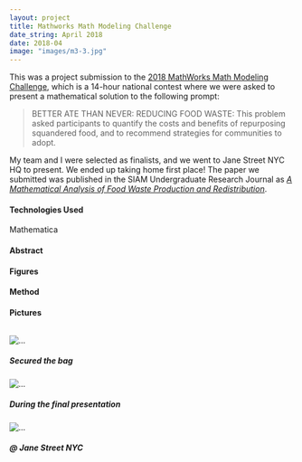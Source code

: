 ```yaml
---
layout: project
title: Mathworks Math Modeling Challenge
date_string: April 2018
date: 2018-04
image: "images/m3-3.jpg"
---
```


<div class="message">
This was a project submission to the <a href="https://m3challenge.siam.org/archives/2018">2018 MathWorks Math Modeling Challenge</a>, which is a 14-hour national contest where we were asked to present a mathematical
solution to the following prompt:

<blockquote>
BETTER ATE THAN NEVER: REDUCING FOOD WASTE:
This problem asked participants to quantify the costs and benefits of repurposing squandered food, and to recommend strategies for communities to adopt.
</blockquote>

My team and I were selected as finalists, and we went to Jane Street NYC HQ to present. We ended
up taking home first place! The paper we submitted was published in the SIAM Undergraduate Research
Journal as <a href="https://www.siam.org/Portals/0/Publications/SIURO/Volume%2011/M3PDF2018.pdf?ver=2018-09-20-160914-513"><i>A Mathematical Analysis of Food Waste Production and Redistribution</i></a>.
</div>

#### Technologies Used
Mathematica

#### Abstract



#### Figures

<!-- <div class="container" style="margin: 2rem 0;">
  <div class="row">
    <div class="col-sm-6">
    <div class="card">
        <img src="{{site.baseurl}}/projects/images/siemens2016-lookalike.png" class="card-img-top" alt="...">
        <div class="card-body">
        <h5 class="card-title">
        Oil Spill (left) vs. Lookalike Ocean Film (right)
        </h5>
        <p class="card-text">
        It's hard for the human eye to distinguish oil spills and lookalikes films in
        the water from satellite radar imagery. Ideally, an autonomous system would be
        able to accurately flag oil spills and send coastal cleanup crews.
        </p>
        </div>
    </div>
    </div>
    <div class="col-sm-6">
    <div class="card">
        <img src="{{site.baseurl}}/projects/images/siemens2016-ga.png" class="card-img-top" alt="...">
        <div class="card-body">
        <h5 class="card-title">
        Genetic Algorithm Diagram
        </h5>
        <p class="card-text">
        Algorithm composes of four main steps:
        <ol>
        <li>Elitism (the best "genes" of each generation is passed on)</li>
        <li>Selection (remaining gene pool competes to survive)</li>
        <li>Mutation (random chance)</li>
        <li>Crossover (current generation "reproduces" to create a generation with mixed genes)</li>
        </ol>
        </p>
        </div>
    </div>
    </div>
  </div>
  <div class="row">
    <div class="col-sm-6">
    <div class="card">
        <img src="{{site.baseurl}}/projects/images/siemens2016-features.png" class="card-img-top" alt="...">
        <div class="card-body">
        <h5 class="card-title">
            Emergence of optimal features
        </h5>
        <p class="card-text">
            The evolution of feature usage over the course of a single run (50 generations)
            of the genetic algorithm. For every feature K, the frequency that it is used
            is calculated by taking the number of appearances in the population divided by the
            population size, and the corresponding cell is colored according to the legend on the right.
        </p>
        </div>
    </div>
    </div>
    <div class="col-sm-6">
    <div class="card">
        <img src="{{site.baseurl}}/projects/images/siemens2016-accuracy.png" class="card-img-top" alt="...">
        <div class="card-body">
        <h5 class="card-title">
            Learning curve over 50 generations
        </h5>
        <p class="card-text">
            The mean classification accuracy of the population of solutions throughout the
            course of one trial (50 generations): ranges from around 69% to 81% in overall accuracy
            for an improvement of 12% accuracy from the original population.
        </p>
        </div>
    </div>
    </div>
  </div>
</div> -->

#### Method

#### Pictures

<div class="container" style="margin: 2rem 0;">
  <div class="row">
    <div class="col-sm-4">
    <div class="card">
        <img src="{{site.baseurl}}/projects/images/m3-4.jpg" class="card-img-top" alt="...">
        <div class="card-body">
        <h5 class="card-title">
        Secured the bag
        </h5>
        <p class="card-text">
        </p>
        </div>
    </div>
    </div>
    <div class="col-sm-4">
    <div class="card">
        <img src="{{site.baseurl}}/projects/images/m3-2.jpg" class="card-img-top" alt="...">
        <div class="card-body">
        <h5 class="card-title">
        During the final presentation
        </h5>
        <p class="card-text">
        </p>
        </div>
    </div>
    </div>
    <div class="col-sm-4">
    <div class="card">
        <img src="{{site.baseurl}}/projects/images/m3-3.jpg" class="card-img-top" alt="...">
        <div class="card-body">
        <h5 class="card-title">
        @ Jane Street NYC
        </h5>
        <p class="card-text">
        </p>
        </div>
    </div>
    </div>
  </div>
</div>